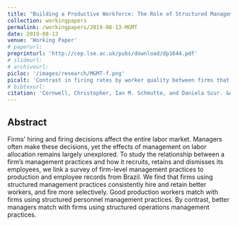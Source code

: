 ```yaml
---
title: "Building a Productive Workforce: The Role of Structured Management Practices"
collection: workingpapers
permalink: /workingpapers/2019-08-13-MGMT
date: 2019-08-13
venue: 'Working Paper'
# paperurl: 
preprinturl: 'http://cep.lse.ac.uk/pubs/download/dp1644.pdf'
# slideurl: 
# archiveurl: 
picloc: '/images/research/MGMT-f.png'
picalt: 'Contrast in firing rates by worker quality between firms that use structured management practices and those that do not.' 
# bibtexurl: 
citation: 'Cornwell, Christopher, Ian M. Schmutte, and Daniela Scur. &quot;Building a Productive Workforce: The Role of Structured Management Practices.&quot; CEP Discussion Paper No. 1644, August 2019.'
---
```




## Abstract

Firms’ hiring and firing decisions affect the entire labor market. Managers often make these decisions, yet the effects of management on labor allocation remains largely unexplored. To study the relationship between a firm’s management practices and how it recruits, retains and dismisses its employees, we link a survey of firm-level management practices to production and employee records from Brazil. We find that firms using structured management practices consistently hire and retain better workers, and fire more selectively. Good production workers match with firms using structured personnel management practices. By contrast, better managers match with firms using structured operations management practices.

